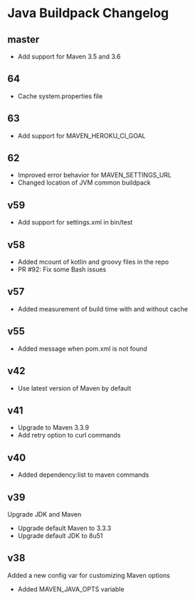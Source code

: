 # Java Buildpack Changelog

## master

+ Add support for Maven 3.5 and 3.6

## 64

+ Cache system.properties file

## 63

+ Add support for MAVEN_HEROKU_CI_GOAL

## 62

+ Improved error behavior for MAVEN_SETTINGS_URL
+ Changed location of JVM common buildpack

## v59

+ Add support for settings.xml in bin/test

## v58

+ Added mcount of kotlin and groovy files in the repo
+ PR #92: Fix some Bash issues

## v57

+ Added measurement of build time with and without cache

## v55

+ Added message when pom.xml is not found

## v42

+ Use latest version of Maven by default

## v41

+ Upgrade to Maven 3.3.9
+ Add retry option to curl commands

## v40

+ Added dependency:list to maven commands

## v39

Upgrade JDK and Maven

+ Upgrade default Maven to 3.3.3
+ Upgrade default JDK to 8u51

## v38

Added a new config var for customizing Maven options

+ Added MAVEN_JAVA_OPTS variable
